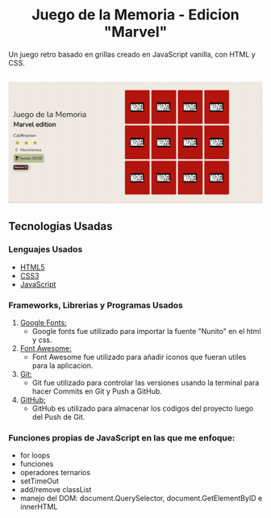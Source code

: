 <h1 align="center">Juego de la Memoria - Edicion "Marvel"</h1>

Un juego retro basado en grillas creado en JavaScript vanilla, con HTML y CSS.


## <h2 align="center"><img src="./img/captura1.PNG"></h2>

## Tecnologias Usadas

### Lenguajes Usados

- [HTML5](https://en.wikipedia.org/wiki/HTML5)
- [CSS3](https://en.wikipedia.org/wiki/Cascading_Style_Sheets)
- [JavaScript](https://en.wikipedia.org/wiki/JavaScript)

### Frameworks, Librerias y Programas Usados

1. [Google Fonts:](https://fonts.google.com/)
   - Google fonts fue utilizado para importar la fuente "Nunito" en el html y css.
1. [Font Awesome:](https://fontawesome.com/)
   - Font Awesome fue utilizado para añadir iconos que fueran utiles para la aplicacion.
1. [Git:](https://git-scm.com/)
   - Git fue utilizado para controlar las versiones usando la terminal para hacer Commits en Git y Push a GitHub.
1. [GitHub:](https://github.com/)
   - GitHub es utilizado para almacenar los codigos del proyecto luego del Push de Git.

### Funciones propias de JavaScript en las que me enfoque:
- for loops
- funciones
- operadores ternarios
- setTimeOut
- add/remove classList
- manejo del DOM: document.QuerySelector, document.GetElementByID e innerHTML
